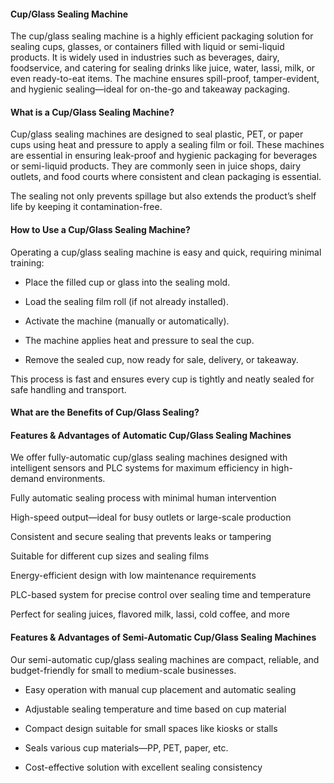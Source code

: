 #### Cup/Glass Sealing Machine
The cup/glass sealing machine is a highly efficient packaging solution for sealing cups, glasses, or containers filled with liquid or semi-liquid products.
It is widely used in industries such as beverages, dairy, foodservice, and catering for sealing drinks like juice, water, lassi, milk, or even ready-to-eat items.
The machine ensures spill-proof, tamper-evident, and hygienic sealing—ideal for on-the-go and takeaway packaging.


#### What is a Cup/Glass Sealing Machine?
Cup/glass sealing machines are designed to seal plastic, PET, or paper cups using heat and pressure to apply a sealing film or foil.
These machines are essential in ensuring leak-proof and hygienic packaging for beverages or semi-liquid products.
They are commonly seen in juice shops, dairy outlets, and food courts where consistent and clean packaging is essential.

The sealing not only prevents spillage but also extends the product’s shelf life by keeping it contamination-free.

#### How to Use a Cup/Glass Sealing Machine?
Operating a cup/glass sealing machine is easy and quick, requiring minimal training:

- Place the filled cup or glass into the sealing mold.

- Load the sealing film roll (if not already installed).

- Activate the machine (manually or automatically).

- The machine applies heat and pressure to seal the cup.

- Remove the sealed cup, now ready for sale, delivery, or takeaway.

This process is fast and ensures every cup is tightly and neatly sealed for safe handling and transport.

#### What are the Benefits of Cup/Glass Sealing?
#### Features & Advantages of Automatic Cup/Glass Sealing Machines
We offer fully-automatic cup/glass sealing machines designed with intelligent sensors and PLC systems for maximum efficiency in high-demand environments.

Fully automatic sealing process with minimal human intervention

High-speed output—ideal for busy outlets or large-scale production

Consistent and secure sealing that prevents leaks or tampering

Suitable for different cup sizes and sealing films

Energy-efficient design with low maintenance requirements

PLC-based system for precise control over sealing time and temperature

Perfect for sealing juices, flavored milk, lassi, cold coffee, and more

#### Features & Advantages of Semi-Automatic Cup/Glass Sealing Machines
Our semi-automatic cup/glass sealing machines are compact, reliable, and budget-friendly for small to medium-scale businesses.

- Easy operation with manual cup placement and automatic sealing

- Adjustable sealing temperature and time based on cup material

- Compact design suitable for small spaces like kiosks or stalls

- Seals various cup materials—PP, PET, paper, etc.

- Cost-effective solution with excellent sealing consistency



